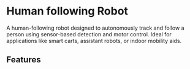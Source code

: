 # Human following Robot  
A human-following robot designed to autonomously track and follow a person using sensor-based detection and motor control. Ideal for applications like smart carts, assistant robots, or indoor mobility aids.

## Features
